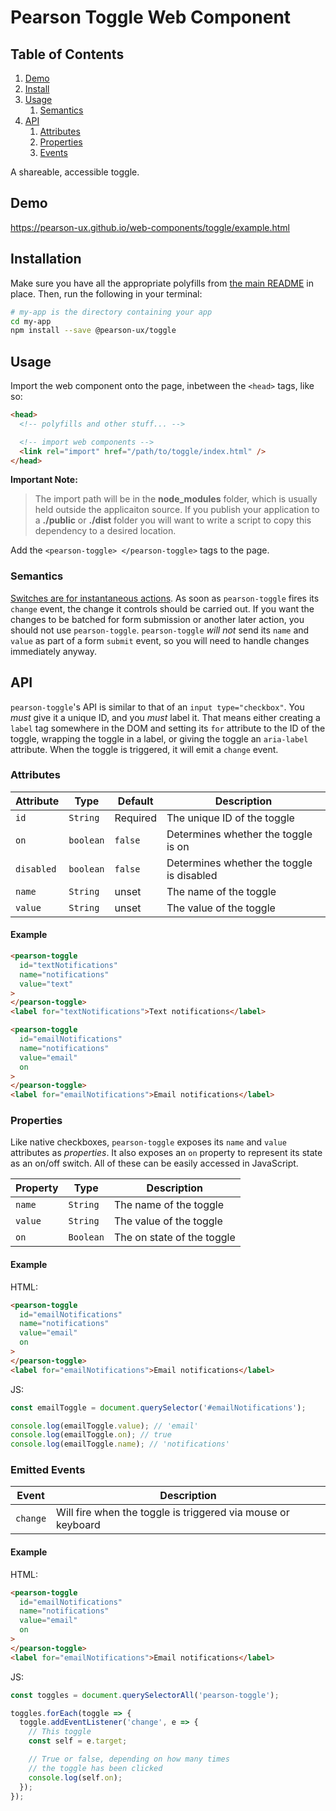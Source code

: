 # Pearson Toggle Web Component

## Table of Contents

1. [Demo](#demo)
2. [Install](#install)
3. [Usage](#usage)
   1. [Semantics](#usage-semantics)
4. [API](#api)
   1. [Attributes](#api-attributes)
   2. [Properties](#api-properties)
   3. [Events](#api-events)

A shareable, accessible toggle.

<a name="demo"></a>

## Demo

https://pearson-ux.github.io/web-components/toggle/example.html

<a name="install"></a>

## Installation

Make sure you have all the appropriate polyfills from [the main README](https://github.com/pearson-ux/web-components/blob/master/README.md) in place. Then, run the following in your terminal:

```bash
# my-app is the directory containing your app
cd my-app
npm install --save @pearson-ux/toggle
```

<a name="usage"></a>

## Usage

Import the web component onto the page, inbetween the `<head>` tags, like so:

```html
<head>
  <!-- polyfills and other stuff... -->

  <!-- import web components -->
  <link rel="import" href="/path/to/toggle/index.html" />
</head>
```

**Important Note:**

> The import path will be in the **node_modules** folder, which is usually held outside the applicaiton source. If you publish your application to a **./public** or **./dist** folder you will want to write a script to copy this dependency to a desired location.

Add the `<pearson-toggle> </pearson-toggle>` tags to the page.

<a name="usage-semantics"></a>

### Semantics

[Switches are for instantaneous actions](http://uxmovement.com/buttons/when-to-use-a-switch-or-checkbox/). As soon as `pearson-toggle` fires its `change` event, the change it controls should be carried out. If you want the changes to be batched for form submission or another later action, you should not use `pearson-toggle`. `pearson-toggle` _will not_ send its `name` and `value` as part of a form `submit` event, so you will need to handle changes immediately anyway.

<a name="api"></a>

## API

`pearson-toggle`'s API is similar to that of an `input type="checkbox"`. You _must_ give it a unique ID, and you _must_ label it. That means either creating a `label` tag somewhere in the DOM and setting its `for` attribute to the ID of the toggle, wrapping the toggle in a label, or giving the toggle an `aria-label` attribute. When the toggle is triggered, it will emit a `change` event.

<a name="api-attributes"></a>

### Attributes

| Attribute  | Type      | Default  | Description                               |
| ---------- | --------- | -------- | ----------------------------------------- |
| `id`       | `String`  | Required | The unique ID of the toggle               |
| `on`       | `boolean` | `false`  | Determines whether the toggle is on       |
| `disabled` | `boolean` | `false`  | Determines whether the toggle is disabled |
| `name`     | `String`  | unset    | The name of the toggle                    |
| `value`    | `String`  | unset    | The value of the toggle                   |

<a name="api-attributes-example"></a>

#### Example

```html
<pearson-toggle
  id="textNotifications"
  name="notifications"
  value="text"
>
</pearson-toggle>
<label for="textNotifications">Text notifications</label>

<pearson-toggle
  id="emailNotifications"
  name="notifications"
  value="email"
  on
>
</pearson-toggle>
<label for="emailNotifications">Email notifications</label>
```

<a name="api-properties"></a>

### Properties

Like native checkboxes, `pearson-toggle` exposes its `name` and `value` attributes as _properties_. It also exposes an `on` property to represent its state as an on/off switch. All of these can be easily accessed in JavaScript.

| Property | Type      | Description                |
| -------- | --------- | -------------------------- |
| `name`   | `String`  | The name of the toggle     |
| `value`  | `String`  | The value of the toggle    |
| `on`     | `Boolean` | The on state of the toggle |

<a name="api-properties-example"></a>

#### Example

HTML:

```html
<pearson-toggle
  id="emailNotifications"
  name="notifications"
  value="email"
  on
>
</pearson-toggle>
<label for="emailNotifications">Email notifications</label>
```

JS:

```js
const emailToggle = document.querySelector('#emailNotifications');

console.log(emailToggle.value); // 'email'
console.log(emailToggle.on); // true
console.log(emailToggle.name); // 'notifications'
```

<a name="api-events"></a>

### Emitted Events

| Event    | Description                                                  |
| -------- | ------------------------------------------------------------ |
| `change` | Will fire when the toggle is triggered via mouse or keyboard |

<a name="api-events-example"></a>

#### Example

HTML:

```html
<pearson-toggle
  id="emailNotifications"
  name="notifications"
  value="email"
  on
>
</pearson-toggle>
<label for="emailNotifications">Email notifications</label>
```

JS:

```js
const toggles = document.querySelectorAll('pearson-toggle');

toggles.forEach(toggle => {
  toggle.addEventListener('change', e => {
    // This toggle
    const self = e.target;

    // True or false, depending on how many times
    // the toggle has been clicked
    console.log(self.on);
  });
});
```
